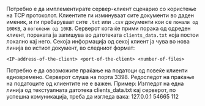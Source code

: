 Потребно е да имплементирате сервер-клиент сценарио со користење на TCP протоколот.
Клиентите  ги изминуваат сите документи во даден именик, и ги пребаруваат сите ```.txt``` или ```.csv``` документи кои се ``помали од 100КB``,
а ``поголеми од 10KB``.
Серверот кога ќе прими порака од одреден клиент, пораката ја запишува во датотеката ``clients_data.txt`` која постои локално кај него.
Секоја информација од секој клиент ја чува во нова линија во истиот документ, во следниот формат:

```<IP-address-of-the-client> <port-of-the-client> <number-of-files>```

Потребно е да овозможите праќање на податоци од повеќе клиенти едновремено.
Серверот слуша на порта 3398. Редоследот на праќање на податоците од клиентите не е важен.
Пример:
Изгледот на една линија од текстуалната датотека clients_data.txt кај серверот, по успешна комуникација,
треба да изгледа вака: 127.0.0.1 54665 112